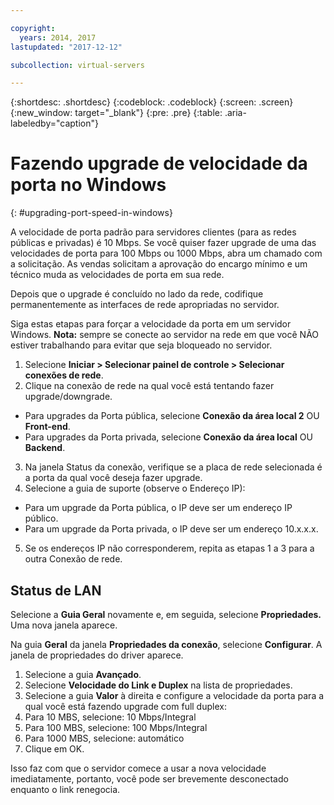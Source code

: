 ```yaml
---

copyright:
  years: 2014, 2017
lastupdated: "2017-12-12"

subcollection: virtual-servers

---
```


{:shortdesc: .shortdesc}
{:codeblock: .codeblock}
{:screen: .screen}
{:new_window: target="_blank"}
{:pre: .pre}
{:table: .aria-labeledby="caption"}

# Fazendo upgrade de velocidade da porta no Windows
{: #upgrading-port-speed-in-windows}

A velocidade de porta padrão para servidores clientes (para as redes públicas e privadas) é 10 Mbps. Se você quiser fazer upgrade de uma das velocidades de porta para 100 Mbps ou 1000 Mbps, abra um chamado com a solicitação. As vendas solicitam a aprovação do encargo mínimo e um técnico muda as velocidades de porta em sua rede.

Depois que o upgrade é concluído no lado da rede, codifique permanentemente as interfaces de rede apropriadas no servidor.

Siga estas etapas para forçar a velocidade da porta em um servidor Windows. **Nota:** sempre se conecte ao servidor na rede em que você NÃO estiver trabalhando para evitar que seja bloqueado no servidor.

1. Selecione **Iniciar > Selecionar painel de controle > Selecionar conexões de rede**.
2. Clique na conexão de rede na qual você está tentando fazer upgrade/downgrade.
  * Para upgrades da Porta pública, selecione **Conexão da área local 2** OU **Front-end**.
  * Para upgrades da Porta privada, selecione **Conexão da área local** OU **Backend**.
3. Na janela Status da conexão, verifique se a placa de rede selecionada é a porta da qual você deseja fazer upgrade.
4. Selecione a guia de suporte (observe o Endereço IP):
  * Para um upgrade da Porta pública, o IP deve ser um endereço IP público.
  * Para um upgrade da Porta privada, o IP deve ser um endereço 10.x.x.x.
5. Se os endereços IP não corresponderem, repita as etapas 1 a 3 para a outra Conexão de rede.

## Status de LAN

Selecione a **Guia Geral** novamente e, em seguida, selecione **Propriedades.** Uma nova janela aparece.

Na guia **Geral** da janela **Propriedades da conexão**, selecione **Configurar**. A janela de propriedades do driver aparece.

1. Selecione a guia **Avançado**.
2. Selecione **Velocidade do Link e Duplex** na lista de propriedades.
3. Selecione a guia **Valor** à direita e configure a velocidade da porta para a qual você está fazendo upgrade com full duplex:
  1. Para 10 MBS, selecione: 10 Mbps/Integral
  2. Para 100 MBS, selecione: 100 Mbps/Integral
  3. Para 1000 MBS, selecione: automático
4. Clique em OK.  

Isso faz com que o servidor comece a usar a nova velocidade imediatamente, portanto, você pode ser brevemente desconectado enquanto o link renegocia.
